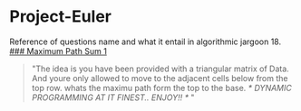 # Project-Euler
Reference of questions name and what it entail in algorithmic jargoon
18. [### Maximum Path Sum 1](https://projecteuler.net/problem=18)
> "The idea is you have been provided with a triangular matrix of Data.
  And youre only allowed to move to the adjacent cells below from the top row.
  whats the  maximu path form the top to the base.
  _* DYNAMIC PROGRAMMING AT IT FINEST..
  ENJOY!! *_ "

